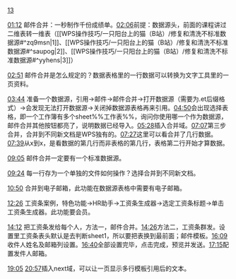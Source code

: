 [13](https://www.bilibili.com/video/BV1fe411N7cJ?p=13&vd_source=74872e41274c3d29495fcb0f1ba131bd)

[01:12](https://www.bilibili.com/video/BV1fe411N7cJ?p=13&vd_source=74872e41274c3d29495fcb0f1ba131bd#t=72.939595)
邮件合并：一秒制作千份成绩单。[02:06](https://www.bilibili.com/video/BV1fe411N7cJ?p=13&vd_source=74872e41274c3d29495fcb0f1ba131bd#t=126.227848)前提：数据源头，前面的课程讲过二维表转一维表（[[WPS操作技巧/一只阳台上的猫（B站）/修复和清洗不标准数据源#^zq9msn|1]]、[[WPS操作技巧/一只阳台上的猫（B站）/修复和清洗不标准数据源#^saupog|2]]、[[WPS操作技巧/一只阳台上的猫（B站）/修复和清洗不标准数据源#^yyhens|3]]）

[02:51](https://www.bilibili.com/video/BV1fe411N7cJ?p=13&vd_source=74872e41274c3d29495fcb0f1ba131bd#t=171.127517)
邮件合并是怎么规定的？数据表格里的一行数据可以转换为文字工具里的一页资料。

[03:44](https://www.bilibili.com/video/BV1fe411N7cJ?p=13&vd_source=74872e41274c3d29495fcb0f1ba131bd#t=224.69558)
准备一个数据源，引用→邮件→邮件合并→打开数据源（需要为.et后缀格式）→会发现无法打开数据源→关闭掉数据源表格再来引用。[04:50](https://www.bilibili.com/video/BV1fe411N7cJ?p=13&vd_source=74872e41274c3d29495fcb0f1ba131bd#t=290.764889)会出现选择表格，即一个工作簿有多个sheet%%工作表%%，询问你使用哪一个作为数据源，邮件合并其他按钮都亮了，说明数据已经导入。[05:28](https://www.bilibili.com/video/BV1fe411N7cJ?p=13&vd_source=74872e41274c3d29495fcb0f1ba131bd#t=328.083731)插入合并域。[07:07](https://www.bilibili.com/video/BV1fe411N7cJ?p=13&vd_source=74872e41274c3d29495fcb0f1ba131bd#t=427.603789)第三步合并，合并到不同新文档是WPS独有的。[07:27](https://www.bilibili.com/video/BV1fe411N7cJ?p=13&vd_source=74872e41274c3d29495fcb0f1ba131bd#t=447.89259)这里可以看合并了几行数据。[07:39](https://www.bilibili.com/video/BV1fe411N7cJ?p=13&vd_source=74872e41274c3d29495fcb0f1ba131bd#t=459.028271)从x到x，是看数据的第几行而非表格的第几行，表格第二行开始才算数据。

[09:05](https://www.bilibili.com/video/BV1fe411N7cJ?p=13&vd_source=74872e41274c3d29495fcb0f1ba131bd#t=545.126458)
邮件合并一定要有一个标准数据源。

[09:24](https://www.bilibili.com/video/BV1fe411N7cJ?p=13&vd_source=74872e41274c3d29495fcb0f1ba131bd#t=564.876199)
每一行存为一个单独的文件如何操作？选择合并到不同新文档。

[10:50](https://www.bilibili.com/video/BV1fe411N7cJ?p=13&vd_source=74872e41274c3d29495fcb0f1ba131bd#t=650.719609)
合并到电子邮箱，此功能在数据源表格中需要有电子邮箱。

[12:26](https://www.bilibili.com/video/BV1fe411N7cJ?p=13&vd_source=74872e41274c3d29495fcb0f1ba131bd#t=746.093601)
工资条案例，特色功能→HR助手→工资条生成器→选定工资条标题→单击工资条生成器。此功能要会员。

[14:12](https://www.bilibili.com/video/BV1fe411N7cJ?p=13&vd_source=74872e41274c3d29495fcb0f1ba131bd#t=852.05026)
把工资条发给每个人，方法一，邮件合并。[14:26](https://www.bilibili.com/video/BV1fe411N7cJ?p=13&vd_source=74872e41274c3d29495fcb0f1ba131bd#t=866.757247)方法二，工资条群发。设置里工资条表头默认是去判断sheet1，所以要把表换到最前面；邮件模板。[16:09](https://www.bilibili.com/video/BV1fe411N7cJ?p=13&vd_source=74872e41274c3d29495fcb0f1ba131bd#t=969.479411)收件人姓名及邮箱列设置。[16:40](https://www.bilibili.com/video/BV1fe411N7cJ?p=13&vd_source=74872e41274c3d29495fcb0f1ba131bd#t=1000.982807)全部设置完毕，点击完成，预览并发送。[17:15](https://www.bilibili.com/video/BV1fe411N7cJ?p=13&vd_source=74872e41274c3d29495fcb0f1ba131bd#t=1035.486741)配置发件人邮箱。

[19:05](https://www.bilibili.com/video/BV1fe411N7cJ?p=13&vd_source=74872e41274c3d29495fcb0f1ba131bd#t=1145.678155)
[20:57](https://www.bilibili.com/video/BV1fe411N7cJ?p=13&vd_source=74872e41274c3d29495fcb0f1ba131bd#t=1257.849993)插入next域，可以让一页显示多行模板引用后的文本。